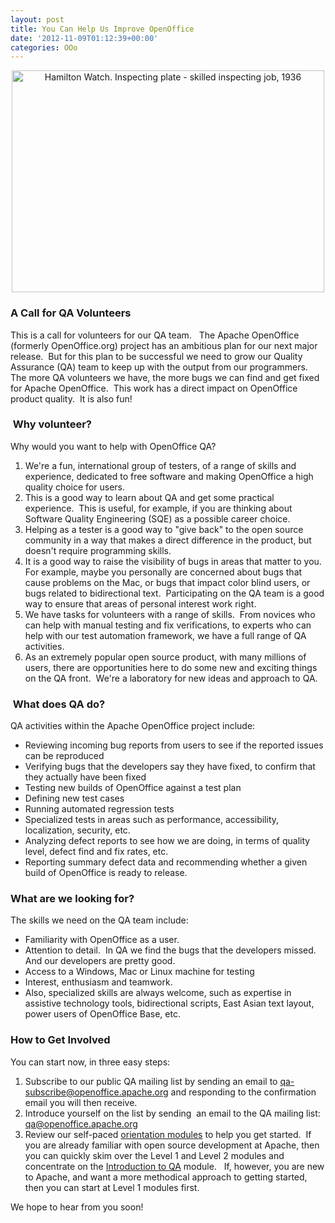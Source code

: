 ```yaml
---
layout: post
title: You Can Help Us Improve OpenOffice
date: '2012-11-09T01:12:39+00:00'
categories: OOo
---
```

<div align="center"> <a href="http://www.flickr.com/photos/usnationalarchives/7496403768/" title="Hamilton Watch. Inspecting plate - skilled inspecting job, 1936 by The U.S. National Archives, on Flickr"><img height="355" width="500" src="http://farm8.staticflickr.com/7264/7496403768_aaed964939.jpg" alt="Hamilton Watch. Inspecting plate - skilled inspecting job, 1936" /></a> </div> 
  <p> </p> 
  <h3>A Call for QA Volunteers <br /></h3> 
  <p>This is a call for volunteers for our QA team.&nbsp;&nbsp; The Apache OpenOffice (formerly OpenOffice.org) project has an ambitious plan for our next major release.&nbsp; But for this plan to be successful we need to grow our Quality Assurance (QA) team to keep up with the output from our programmers.&nbsp; The more QA volunteers we have, the more bugs we can find and get fixed for Apache OpenOffice.&nbsp; This work has a direct impact on OpenOffice product quality.&nbsp; It is also fun!</p> 
  <h3>&nbsp;Why volunteer?<br /></h3> 
  <p>Why would you want to help with OpenOffice QA?&nbsp; <br /></p> 
  <ol> 
    <li>We're a fun, international group of testers, of a range of 
skills and experience, dedicated to free software and making OpenOffice a
 high quality choice for users.</li> 
    <li>This is a good way to learn about QA and get some practical 
experience.&nbsp; This is useful, for example, if you are thinking about 
Software Quality Engineering (SQE) as a possible career choice.</li> 
    <li>Helping as a tester is a good way to &quot;give back&quot; to the open 
source community in a way that makes a direct difference in the product,
 but doesn't require programming skills.</li> 
    <li>It is a good way to raise the visibility of bugs in areas that matter to you.&nbsp; For example, maybe you personally are 
concerned about bugs that cause problems on the Mac, or bugs that impact
 color blind users, or bugs related to bidirectional text.&nbsp; 
Participating on the QA team is a good way to ensure that areas of 
personal interest work right.<br /></li> 
    <li>We have tasks for volunteers with a range of skills.&nbsp; From 
novices who can help with manual testing and fix verifications, to 
experts who can help with our test automation framework, we have a full 
range of QA activities.</li> 
    <li>As an extremely popular open source product, with many millions 
of users, there are opportunities here to do some new and exciting 
things on the QA front.&nbsp; We're a laboratory for new ideas and approach to QA. </li> 
  </ol> 
  <h3>&nbsp;What does QA do?<br /></h3> 
  <p>QA activities within the Apache OpenOffice project include: 
  
  
  </p> 
  <ul> 
    <li> Reviewing incoming bug reports from users to see if the reported issues can be reproduced</li> 
    <li>Verifying bugs that the developers say they have fixed, to confirm that they actually have been fixed</li> 
    <li>Testing new builds of OpenOffice against a test plan</li> 
    <li>Defining new test cases</li> 
    <li>Running automated regression tests</li> 
    <li>Specialized tests in areas such as performance, accessibility, localization, security, etc.</li> 
    <li>Analyzing defect reports to see how we are doing, in terms of quality level, defect find and fix rates, etc.</li> 
    <li>Reporting summary defect data and recommending whether a given build of OpenOffice is ready to release.</li> 
  </ul> 
  <p> </p> 
  <h3>What are we looking for? <br /></h3> 
  <p>The skills we need on the QA team include: 
  </p> 
  <ul> 
    <li>Familiarity with OpenOffice as a user.</li> 
    <li>Attention to detail.&nbsp; In QA we find the bugs that the developers missed.&nbsp; And our developers are pretty good.<br /></li> 
    <li>Access to a Windows, Mac or Linux machine for testing</li> 
    <li>Interest, enthusiasm and teamwork.</li> 
    <li>Also, specialized skills are always welcome, such as expertise in assistive technology tools, bidirectional scripts, East Asian text layout, power users of OpenOffice Base, etc.<br /></li> 
  </ul> 
  <h3>How to Get Involved</h3> 
  <p>You can start now, in three easy steps: <br /></p> 
  <ol> 
    <li>Subscribe to our public QA mailing list by sending an email to <a href="mailto:qa-subscribe@openoffice.apache.org">qa-subscribe@openoffice.apache.org</a> and responding to the confirmation email you will then receive.</li> 
    <li>Introduce yourself on the list by sending&nbsp; an email to the QA mailing list:&nbsp; <a href="mailto:qa@openoffice.apache.org">qa@openoffice.apache.org</a></li> 
    <li>Review our self-paced <a href="http://incubator.apache.org/openofficeorg/orientation/index.html">orientation modules</a> to help you get started.&nbsp; If you are already familiar with open source 
development at Apache, then you can quickly skim over the Level 1 and Level 2 modules and concentrate on the <a href="http://incubator.apache.org/openofficeorg/orientation/intro-qa.html">Introduction to QA</a> module.&nbsp;&nbsp; If, however, you are new to Apache, and want a more methodical approach to getting started, then you can start at Level 1 modules first.</li> 
  </ol> 
  <p>We hope to hear from you soon!<br /></p>
